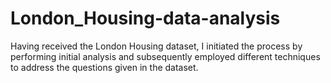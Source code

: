 # London_Housing-data-analysis
Having received the London Housing dataset, I initiated the process by performing initial analysis and subsequently employed different techniques to address the questions given in the dataset.
